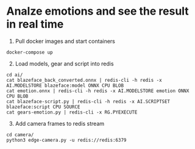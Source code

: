 # Analze emotions and see the result in real time

1. Pull docker images and start containers

```
docker-compose up
```

2. Load models, gear and script into redis
```
cd ai/
cat blazeface_back_converted.onnx | redis-cli -h redis -x AI.MODELSTORE blazeface:model ONNX CPU BLOB
cat emotion.onnx | redis-cli -h redis -x AI.MODELSTORE emotion ONNX CPU BLOB
cat blazeface-script.py | redis-cli -h redis -x AI.SCRIPTSET blazeface:script CPU SOURCE
cat gears-emotion.py | redis-cli -x RG.PYEXECUTE
```

3. Add camera frames to redis stream

```
cd camera/
python3 edge-camera.py -u redis://redis:6379
```
